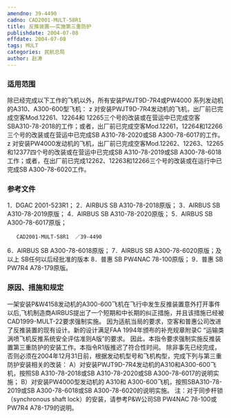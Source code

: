 ```yaml
---
amendno: 39-4490
cadno: CAD2001-MULT-58R1
title: 反推装置——实施第三重防护
publishdate: 2004-07-08
effdate: 2004-07-08
tags: MULT
categories: 民航总局
author: 赵涛
---
```


### 适用范围 
除已经完成以下工作的飞机以外，所有安装PWJT9D-7R4或PW4000
系列发动机的A310、A300-600型飞机：
z 对安装PWJT9D-7R4发动机的飞机，出厂前已完成空客Mod.12261、12264和 12265三个号的改装或在营运中已完成空客SBA310-78-2018的工作；或者，出厂前已完成空客Mod.12261，12264和12266三个号的改装或在营运中已完成SB A310-78-2020或SB A300-78-6017的工作。
z 对安装PW4000发动机的飞机，出厂前已完成空客Mod.12262、12263、12265和12377四个号的改装或在营运中已完成SB A310-78-2019或SB A300-78-6018工作；或者，在出厂前已完成12262、12263和12266三个号的改装或在运行中已完成SB A300-78-6020工作。

### 参考文件
1．DGAC 2001-523R1； 
2．AIRBUS SB A310-78-2018原版； 
3．AIRBUS SB A310-78-2019原版； 
4．AIRBUS SB A310-78-2020原版； 
5．AIRBUS SB A300-78-6017原版；

       CAD2001-MULT-58R1  ／39-4490 
6．AIRBUS SB A300-78-6018原版； 
7．AIRBUS SB A300-78-6020原版；及以上 SB任何以后经批准的版本 
8．普惠 
SB PW4NAC 78-100原版； 
9．普惠 
SB PW7R4 A78-179原版。


### 原因、措施和规定 
一架安装P&W4158发动机的A300-600飞机在飞行中发生反推装置意外打开事件以后,飞机制造商AIRBUS提出了一个短期和中长期的纠正措施，并且该措施已经被CAD1999-MULT-22要求强制实施。 
因为适航当局的要求，空客和普惠公司改进了反推装置的现有设计。新的设计满足FAA 1994年颁布的补充规章附录C “运输类涡喷飞机反推系统安全评估准则A版”的要求。 
因此，本指令要求强制实施反推装置第三重防护的安装工作。本指令R1版推迟了符合性时间。 
除非事先已经完成，否则必须在2004年12月31日前，根据发动机型号和飞机构型，完成下列与第三重防护安装相关的改装： 
A）对安装PWJT9D-7R4发动机的A310和A300-600飞机，按照SB A310-78-2018或SB A310-78-2020或SB A300-78-6017的说明实施； 
B）对安装PW4000型发动机的 A310和 A300-600飞机，按照SBA310-78-2019或SB A300-78-6018或SB A300-78-6020的说明实施。 注：对于同步杆锁（synchronous shaft lock）的安装，请参考P&W公司SB PW4NAC 78-100或PW7R4 A78-179的说明。 

